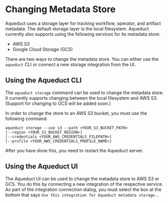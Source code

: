 # Changing Metadata Store

Aqueduct uses a storage layer for tracking workflow, operator, and artifact metadata. The default storage layer is the local filesystem. Aqueduct currently also supports using the following services for its metadata store:
- AWS S3
- Google Cloud Storage (GCS)

There are two ways to change the metadata store. You can either use the `aqueduct` CLI or connect a new storage integration from the UI.

## Using the Aqueduct CLI
The `aqueduct storage` command can be used to change the metadata store. It currently supports changing between the local filesystem and AWS S3. (Support for changing to GCS will be added soon.)

In order to change the store to an AWS S3 bucket, you must use the following command:
```
aqueduct storage --use s3 --path <YOUR_S3_BUCKET_PATH>
[--region <YOUR_S3_BUCKET_REGION>] 
[--credentials <YOUR_AWS_CREDENTIALS_FILEPATH>]
[--profile <YOUR_AWS_CREDENTIALS_PROFILE_NAME>]
```

After you have done this, you need to restart the Aqueduct server.

## Using the Aqueduct UI
The Aqueduct UI can be used to change the metadata store to AWS S3 or GCS. You
do this by connecting a new integration of the respective service. As part of the
integration connection dialog, you must select the box at the bottom that says
`Use this integration for Aqueduct metadata storage.`.